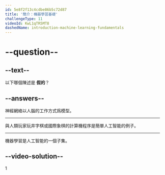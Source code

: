 ```yaml
---
id: 5e8f2f13c4cdbe86b5c72d87
title: '簡介：機器學習基礎'
challengeType: 11
videoId: KwL1qTR5MT8
dashedName: introduction-machine-learning-fundamentals
---
```


# --question--

## --text--

以下哪個陳述是 **假的**？

## --answers--

神經網絡以人腦的工作方式爲模型。

---

與人類玩家玩井字棋或國際象棋的計算機程序是簡單人工智能的例子。

---

機器學習是人工智能的一個子集。

## --video-solution--

1

